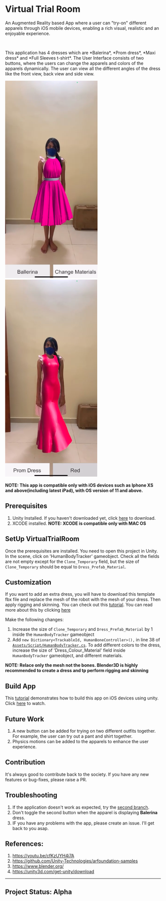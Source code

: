 # Virtual Trial Room
<p>An Augmented Reality based App where a user can "try-on" different apparels through iOS mobile devices, enabling a rich visual, realistic and an enjoyable experience.</p><br>
<p>This application has 4 dresses which are *Balerina*, *Prom dress*, *Maxi dress* and *Full Sleeves t-shirt*. The User Interface consists of two buttons, where the users can change the apparels and colors of the apparels dynamically. The user can view all the different angles of the dress like the front view, back view and side view.</p>

![Balerina Dress](https://github.com/SuhailRahman/VirtualTrialRoom/blob/master/Images/Balerina%20dress.png "Balerina Dress")
![Prom Dress](https://github.com/SuhailRahman/VirtualTrialRoom/blob/master/Images/Prom%20Dress.png "Prom Dress")

**NOTE: This app is compatible only with iOS devices such as Iphone XS and above(including latest iPad), with OS version of 11 and above.**

## Prerequisites
1. Unity Installed. If you haven't downloaded yet, click [here](https://unity3d.com/get-unity/download) to download.
2. XCODE installed. 
**NOTE: XCODE is compatible only with MAC OS**

## SetUp VirtualTrialRoom
Once the prerequisites are installed. You need to open this project in Unity. In the scene, click on 'HumanBodyTracker' gameobject. Check all the fields are not empty except for the `Clone_Temporary` field, but the size of `Clone_Temporary` should be equal to `Dress_Prefab_Material`.

## Customization 
If you want to add an extra dress, you will have to download this template fbx file and replace the mesh of the robot with the mesh of your dress. Then apply rigging and skinning. You can check out this [tutorial](https://youtu.be/cRlb9tncJok). You can read more about this by clicking [here](https://docs.unity3d.com/Manual/UsingHumanoidChars.html)

Make the following changes:
1. Increase the size of `Clone_Temporary` and `Dress_Prefab_Material` by 1 inside the `HumanBodyTracker` gameobject 
2. Add `new Dictionary<TrackableId, HumanBoneController>(),` in line 38 of [`Assets/Script/HumanBodyTracker.cs`](https://github.com/SuhailRahman/VirtualTrialRoom/blob/master/Assets/Script/HumanBodyTracker.cs). To add different colors to the dress, increase the size of 'Dress_Colour_Material' field inside `HumanBodyTracker` gameobject, and different materials.

**NOTE: Relace only the mesh not the bones. Blender3D is highly recommended to create a dress and tp perform rigging and skinning**

## Build App
This [tutorial](https://youtu.be/80-nE7ichvk) demonstrates how to build this app on iOS devices using unity. Click [here](https://youtu.be/80-nE7ichvk) to watch.

## Future Work
1. A new button can be added for trying on two different outfits together. For example, the user can try out a pant and shirt together.
2. Physics motions can be added to the apparels to enhance the user experience.

## Contribution
It's always good to contribute back to the society. If you have any new features or bug-fixes, please raise a PR.

## Troubleshooting
1. If the application doesn't work as expected, try the [second branch](https://github.com/SuhailRahman/VirtualTrialRoom/tree/original_w/0_changes).
2. Don't toggle the second button when the apparel is displaying **Balerina** dress.
3. IF you have any problems with the app, please create an issue. I'll get back to you asap.

## References:
1. https://youtu.be/cfKzUYH4i7A
2. https://github.com/Unity-Technologies/arfoundation-samples
3. https://www.blender.org/
4. https://unity3d.com/get-unity/download

***

## Project Status: Alpha
